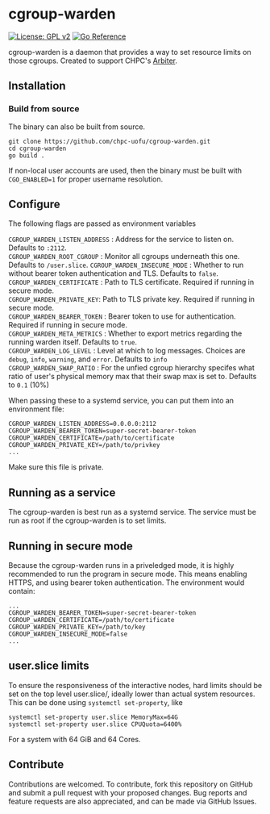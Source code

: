 # cgroup-warden

[![License: GPL v2](https://img.shields.io/badge/License-GPL_v2-blue.svg)](https://www.gnu.org/licenses/old-licenses/gpl-2.0.en.html)
[![Go Reference](https://pkg.go.dev/badge/github.com/chpc-uofu/cgroup-warden.svg)](https://pkg.go.dev/github.com/chpc-uofu/cgroup-warden)


cgroup-warden is a daemon that provides a way to set resource limits on those cgroups. Created to support CHPC's [Arbiter](https://github.com/chpc-uofu/arbiter).

## Installation

### Build from source
The binary can also be built from source.
```
git clone https://github.com/chpc-uofu/cgroup-warden.git
cd cgroup-warden
go build .
```

If non-local user accounts are used, then the binary must be built with `CGO_ENABLED=1` for proper username resolution.

## Configure

The following flags are passed as environment variables  

`CGROUP_WARDEN_LISTEN_ADDRESS` : Address for the service to listen on. Defaults to `:2112`.  
`CGROUP_WARDEN_ROOT_CGROUP` : Monitor all cgroups underneath this one. Defaults to `/user.slice`.
`CGROUP_WARDEN_INSECURE_MODE` : Whether to run without bearer token authentication and TLS. Defaults to `false`.  
`CGROUP_WARDEN_CERTIFICATE` : Path to TLS certificate. Required if running in secure mode.  
`CGROUP_WARDEN_PRIVATE_KEY`: Path to TLS private key. Required if running in secure mode.  
`CGROUP_WARDEN_BEARER_TOKEN` : Bearer token to use for authentication. Required if running in secure mode.  
`CGROUP_WARDEN_META_METRICS` : Whether to export metrics regarding the running warden itself. Defaults to `true`.  
`CGROUP_WARDEN_LOG_LEVEL` : Level at which to log messages. Choices are `debug`, `info`, `warning`, and `error`. Defaults to `info`  
`CGROUP_WARDEN_SWAP_RATIO` : For the unfied cgroup hierarchy specifes what ratio of user's physical memory max that their swap max is set to. Defaults to `0.1` (10%)

When passing these to a systemd service, you can put them into an environment file:
```shell
CGROUP_WARDEN_LISTEN_ADDRESS=0.0.0.0:2112
CGROUP_WARDEN_BEARER_TOKEN=super-secret-bearer-token
CGROUP_WARDEN_CERTIFICATE=/path/to/certificate
CGROUP_WARDEN_PRIVATE_KEY=/path/to/privkey
...
```
Make sure this file is private.

## Running as a service
The cgroup-warden is best run as a systemd service. The service must be run as root if the cgroup-warden is to set limits.

## Running in secure mode
Because the cgroup-warden runs in a priveledged mode, it is highly recommended to run the program in secure mode. This means enabling HTTPS, and using bearer token authentication. The environment would contain:
```shell
...
CGROUP_WARDEN_BEARER_TOKEN=super-secret-bearer-token
CGROUP_wARDEN_CERTIFICATE=/path/to/certificate
CGROUP_WARDEN_PRIVATE_KEY=/path/to/key
CGROUP_WARDEN_INSECURE_MODE=false
...
```

## user.slice limits
To ensure the responsiveness of the interactive nodes, hard limits should be set on the top level user.slice/, ideally lower than actual system resources. This can be done using `systemctl set-property`, like 
```shell
systemctl set-property user.slice MemoryMax=64G
systemctl set-property user.slice CPUQuota=6400%
```
For a system with 64 GiB and 64 Cores.

## Contribute
Contributions are welcomed. To contribute, fork this repository on GitHub and submit a pull request with your proposed changes. Bug reports and feature requests are also appreciated, and can be made via GitHub Issues. 

